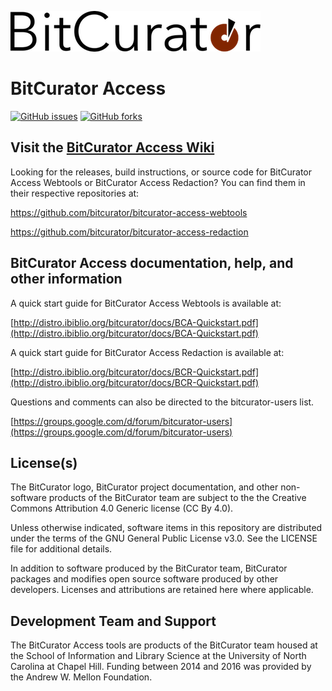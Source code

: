 ![Logo](https://github.com/BitCurator/bitcurator.github.io/blob/master/logos/BitCurator-Basic-400px.png)

# BitCurator Access

[![GitHub issues](https://img.shields.io/github/issues/bitcurator/bitcurator-access.svg)](https://github.com/bitcurator/bitcurator-access/issues)
[![GitHub forks](https://img.shields.io/github/forks/bitcurator/bitcurator-access.svg)](https://github.com/bitcurator/bitcurator-access/network)

## Visit the [BitCurator Access Wiki](https://github.com/BitCurator/bitcurator-access/wiki)

Looking for the releases, build instructions, or source code for BitCurator Access Webtools or BitCurator Access Redaction? You can find them in their respective repositories at:

  https://github.com/bitcurator/bitcurator-access-webtools
  
  https://github.com/bitcurator/bitcurator-access-redaction

## BitCurator Access documentation, help, and other information

A quick start guide for BitCurator Access Webtools is available at:

[http://distro.ibiblio.org/bitcurator/docs/BCA-Quickstart.pdf](http://distro.ibiblio.org/bitcurator/docs/BCA-Quickstart.pdf)

A quick start guide for BitCurator Access Redaction is available at:

[http://distro.ibiblio.org/bitcurator/docs/BCR-Quickstart.pdf](http://distro.ibiblio.org/bitcurator/docs/BCR-Quickstart.pdf)

Questions and comments can also be directed to the bitcurator-users list.

[https://groups.google.com/d/forum/bitcurator-users](https://groups.google.com/d/forum/bitcurator-users)

## License(s)

The BitCurator logo, BitCurator project documentation, and other non-software products of the BitCurator team are subject to the the Creative Commons Attribution 4.0 Generic license (CC By 4.0).

Unless otherwise indicated, software items in this repository are distributed under the terms of the GNU General Public License v3.0. See the LICENSE file for additional details.

In addition to software produced by the BitCurator team, BitCurator packages and modifies open source software produced by other developers. Licenses and attributions are retained here where applicable.

## Development Team and Support

The BitCurator Access tools are products of the BitCurator team housed at the School of Information and Library Science at the University of North Carolina at Chapel Hill. Funding between 2014 and 2016 was provided by the Andrew W. Mellon Foundation.

